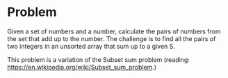 # Problem

Given a set of numbers and a number, calculate the pairs of numbers from the set that add up to the number.
The challenge is to find all the pairs of two integers in an unsorted array that sum up to a given S.

This problem is a variation of the Subset sum problem (reading: https://en.wikipedia.org/wiki/Subset_sum_problem.)
